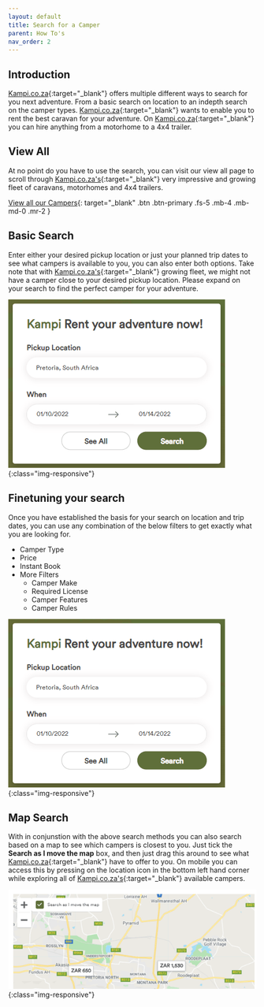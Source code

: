 ```yaml
---
layout: default
title: Search for a Camper
parent: How To's
nav_order: 2
---
```


## Introduction
[Kampi.co.za](https://kampi.co.za){:target="_blank"} offers multiple different ways to search for you next adventure. From a basic search on location to an indepth search on the camper types. [Kampi.co.za](https://kampi.co.za){:target="_blank"} wants to enable you to rent the best caravan for your adventure. On [Kampi.co.za](https://kampi.co.za){:target="_blank"} you can hire anything from a motorhome to a 4x4 trailer.

## View All
At no point do you have to use the search, you can visit our view all page to scroll through [Kampi.co.za's](https://kampi.co.za){:target="_blank"} very impressive and growing fleet of caravans, motorhomes and 4x4 trailers.

[View all our Campers](https://kampi.co.za/s){: target="_blank" .btn .btn-primary .fs-5 .mb-4 .mb-md-0 .mr-2 }

## Basic Search
Enter either your desired pickup location or just your planned trip dates to see what campers is available to you, you can also enter both options. Take note that with [Kampi.co.za's](https://kampi.co.za){:target="_blank"} growing fleet, we might not have a camper close to your desired pickup location. Please expand on your search to find the perfect camper for your adventure.

![Kampi.co.za Basic Search](/assets/images/search-basic.png){:class="img-responsive"}

## Finetuning your search
Once you have established the basis for your search on location and trip dates, you can use any combination of the below filters to get exactly what you are looking for.

* Camper Type
* Price
* Instant Book
* More Filters
  * Camper Make
  * Required License
  * Camper Features
  * Camper Rules

![Kampi.co.za Basic Search](/assets/images/search-basic.png){:class="img-responsive"}

## Map Search
With in conjunstion with the above search methods you can also search based on a map to see which campers is closest to you. Just tick the **Search as I move the map** box, and then just drag this around to see what [Kampi.co.za](https://kampi.co.za){:target="_blank"} have to offer to you. On mobile you can access this by pressing on the location icon in the bottom left hand corner while exploring all of [Kampi.co.za's](https://kampi.co.za){:target="_blank"} available campers.

![Kampi.co.za Basic Search](/assets/images/search-map.png){:class="img-responsive"}

